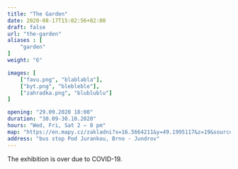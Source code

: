 ```yaml
---
title: "The Garden"
date: 2020-08-17T15:02:56+02:00
draft: false
url: "the-garden"
aliases : [
    "garden"
]
weight: "6"

images: [
    ["favu.png", "blablabla"],
    ["byt.png", "blebleble"],
    ["zahradka.png", "blublublu"]
]

opening: "29.09.2020 18:00"
duration: "30.09-30.10.2020"
hours: "Wed, Fri, Sat 2 – 8 pm"
map: "https://en.mapy.cz/zakladni?x=16.5664211&y=49.1995117&z=19&source=coor&id=16.56627895619667%2C49.199677283539614"
address: "bus stop Pod Jurankou, Brno - Jundrov"
---
```


The exhibition is over due to COVID-19.
